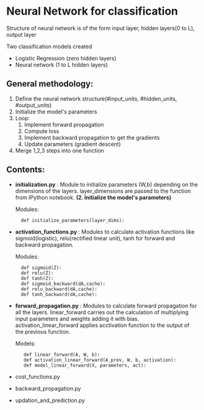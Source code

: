# Neural Network for classification

Structure of neural network is of the form input layer, hidden layers(0 to L), output layer

Two classification models created 
- Logistic Regression (zero hidden layers)
- Neural network (1 to L hidden layers)

## General methodology:
1. Define the neural network structure(#input_units, #hidden_units, #output_units)
2. Initialize the model's parameters
3. Loop:
    1. Implement forward propagation
    2. Compute loss
    3. Implement backward propagation to get the gradients
    4. Update parameters (gradient descent)
4. Merge 1,2,3 steps into one function

## Contents:
- __initialization.py__ : Module to initialize parameters (W,b) depending on the dimensions of the layers. layer_dimensions are passed to the function from IPython notebook. __(2. Initialize the model's parameters)__

    Modules:

        def initialize_parameters(layer_dims):

- __activation_functions.py__ : Modules to calculate activation functions like sigmoid(logistic), relu(rectified linear unit), tanh for forward and backward propagation.

    Modules:
    
        def sigmoid(Z):
        def relu(Z):
        def tanh(Z):
        def sigmoid_backward(dA,cache):
        def relu_backward(dA,cache):
        def tanh_backward(dA,cache):

- __forward_propagation.py__ : Modules to calculate forward propagation for all the layers. linear_forward carries out the calculation of multiplying input parameters and weights adding it with bias. activation_linear_forward applies acctivation function to the output of the previous function. 

    Models:
    
         def linear_forward(A, W, b):
         def activation_linear_forward(A_prev, W, b, activation):
         def model_linear_forward(X, parameters, act):
- cost_functions.py
- backward_propagation.py
- updation_and_prediction.py
